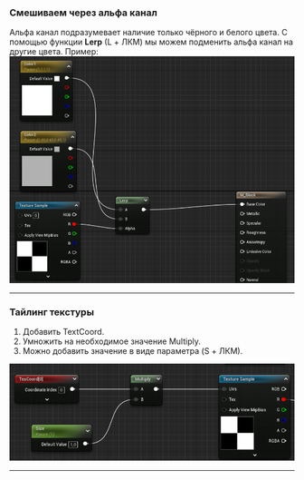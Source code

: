 ### Смешиваем через альфа канал

Альфа канал подразумевает наличие только чёрного и белого цвета.
С помощью функции **Lerp** (L + ЛКМ) мы можем подменить альфа канал на другие цвета.
Пример:
![](Files/Images/Pasted%20image%2020221208122233.png)

---
### Тайлинг текстуры

1. Добавить TextCoord.
2. Умножить на необходимое значение Multiply.
3. Можно добавить значение в виде параметра (S + ЛКМ).

![](Files/Images/Pasted%20image%2020221208123300.png)

---
### 